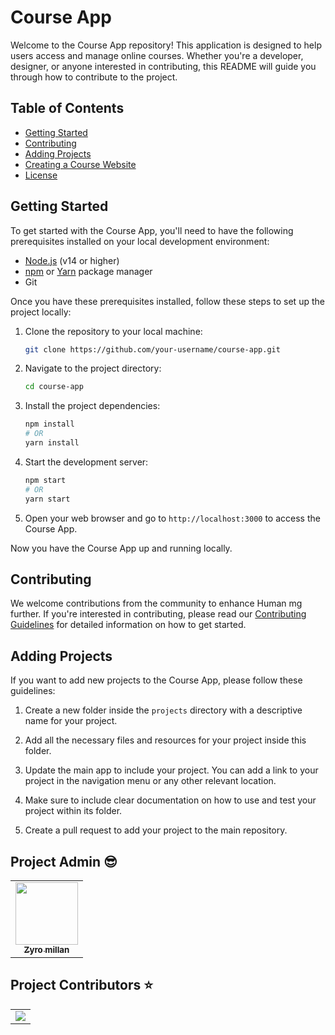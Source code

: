 # Course App

Welcome to the Course App repository! This application is designed to help users access and manage online courses. Whether you're a developer, designer, or anyone interested in contributing, this README will guide you through how to contribute to the project.

## Table of Contents
- [Getting Started](#getting-started)
- [Contributing](#contributing)
- [Adding Projects](#adding-projects)
- [Creating a Course Website](#creating-a-course-website)
- [License](#license)

## Getting Started

To get started with the Course App, you'll need to have the following prerequisites installed on your local development environment:

- [Node.js](https://nodejs.org/) (v14 or higher)
- [npm](https://www.npmjs.com/) or [Yarn](https://yarnpkg.com/) package manager
- Git

Once you have these prerequisites installed, follow these steps to set up the project locally:

1. Clone the repository to your local machine:

   ```bash
   git clone https://github.com/your-username/course-app.git
   ```

2. Navigate to the project directory:

   ```bash
   cd course-app
   ```

3. Install the project dependencies:

   ```bash
   npm install
   # OR
   yarn install
   ```

4. Start the development server:

   ```bash
   npm start
   # OR
   yarn start
   ```

5. Open your web browser and go to `http://localhost:3000` to access the Course App.

Now you have the Course App up and running locally.

## Contributing

We welcome contributions from the community to enhance Human mg further. If you're interested in contributing, please read our [Contributing Guidelines](CONTRIBUTING.md) for detailed information on how to get started.

## Adding Projects

If you want to add new projects to the Course App, please follow these guidelines:

1. Create a new folder inside the `projects` directory with a descriptive name for your project.

2. Add all the necessary files and resources for your project inside this folder.

3. Update the main app to include your project. You can add a link to your project in the navigation menu or any other relevant location.

4. Make sure to include clear documentation on how to use and test your project within its folder.

5. Create a pull request to add your project to the main repository.
## Project Admin 😎

<table>
  <tr>
<td align="center"><a href="https://github.com/Zyro231-2"><img src="https://avatars.githubusercontent.com/u/75005434?v=4" width="100px;" alt=""/><br /><sub><b>
Zyro millan</b></sub></a></td>
  </tr>
</table>

##  Project Contributors ⭐
<table align="center">
<tr>
<td>
<a href="https://github.com/Zyro231-2/Human_mg/graphs/contributors" align="center">
  <img src="https://contrib.rocks/image?repo=Zyro231-2/Human_mg" /> 
</a>
